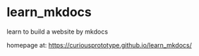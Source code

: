 # learn_mkdocs
learn to build a website by mkdocs

homepage at:
https://curiousprototype.github.io/learn_mkdocs/
